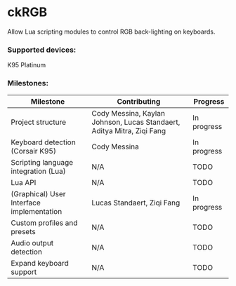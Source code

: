 # ckRGB
Allow Lua scripting modules to control RGB back-lighting on keyboards.

### Supported devices: 
K95 Platinum

### Milestones:
| Milestone | Contributing | Progress |
| ------------- |-------------|-------------|
|Project structure|Cody Messina, Kaylan Johnson, Lucas Standaert, Aditya Mitra, Ziqi Fang|In progress|
|Keyboard detection (Corsair K95)|Cody Messina|In progress|
|Scripting language integration (Lua)|N/A|TODO|
|Lua API|N/A|TODO|
|(Graphical) User Interface implementation|Lucas Standaert, Ziqi Fang|In progress|
|Custom profiles and presets|N/A|TODO|
|Audio output detection|N/A|TODO|
|Expand keyboard support|N/A|TODO|
